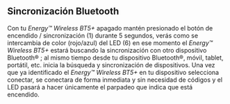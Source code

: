 Sincronización Bluetooth
---------------------
Con tu *Energy™ Wireless BT5+* apagado mantén presionado el botón de encendido / sincronización (1) durante 5 segundos, verás como se intercambia de color (rojo/azul) del LED (6) en ese momento el *Energy™ Wireless BT5+* estará buscando la sincronización con otro dispositivo Bluetooth® ; al mismo tiempo desde tu dispositivo Bluetooth®, móvil, tablet, portátil, etc. inicia la búsqueda y sincronización de dispositivos. Una vez que ya identificado el *Energy™ Wireless BT5+* en tu dispositivo selecciona conectar, se conectara de forma inmediata y sin necesidad de códigos y el LED pasará a hacer únicamente el parpadeo que indica que está encendido. 
